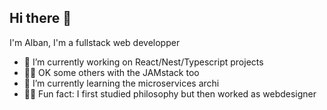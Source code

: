 ## Hi there 👋
I'm Alban, I'm a fullstack web developper

- 🔭 I’m currently working on React/Nest/Typescript projects
- 🧑‍🚀 OK some others with the JAMstack too
- 🌱 I’m currently learning the microservices archi
- 🧙‍♂ Fun fact: I first studied philosophy but then worked as webdesigner
  
<!--
**albanblanchard/albanblanchard** is a ✨ _special_ ✨ repository because its `README.md` (this file) appears on your GitHub profile.

Here are some ideas to get you started:

- 🔭 I’m currently working on ...
- 🌱 I’m currently learning ...
- 👯 I’m looking to collaborate on ...
- 🤔 I’m looking for help with ...
- 💬 Ask me about ...
- 📫 How to reach me: ...
- 😄 Pronouns: ...
- ⚡ Fun fact: ...
-->
